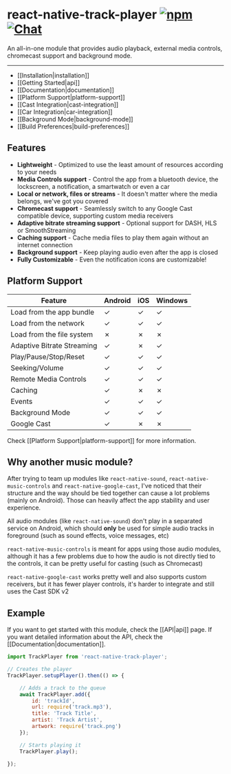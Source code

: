 ﻿# react-native-track-player [![npm](https://img.shields.io/npm/v/react-native-track-player.svg)](https://www.npmjs.com/package/react-native-track-player) [![Chat](https://badges.gitter.im/react-native-track-player/gitter.png)](https://gitter.im/react-native-track-player/Support)

An all-in-one module that provides audio playback, external media controls, chromecast support and background mode.

---

* [[Installation|installation]]
* [[Getting Started|api]]
* [[Documentation|documentation]]
* [[Platform Support|platform-support]]
* [[Cast Integration|cast-integration]]
* [[Car Integration|car-integration]]
* [[Background Mode|background-mode]]
* [[Build Preferences|build-preferences]]

## Features

* **Lightweight** - Optimized to use the least amount of resources according to your needs
* **Media Controls support** - Control the app from a bluetooth device, the lockscreen, a notification, a smartwatch or even a car
* **Local or network, files or streams** - It doesn't matter where the media belongs, we've got you covered
* **Chromecast support** - Seamlessly switch to any Google Cast compatible device, supporting custom media receivers
* **Adaptive bitrate streaming support** - Optional support for DASH, HLS or SmoothStreaming
* **Caching support** - Cache media files to play them again without an internet connection
* **Background support** - Keep playing audio even after the app is closed
* **Fully Customizable** - Even the notification icons are customizable!

## Platform Support

| Feature | Android | iOS | Windows |
| ------- | ------- | --- | ------- |
| Load from the app bundle | ✓ | ✓ | ✓ |
| Load from the network | ✓ | ✓ | ✓ |
| Load from the file system | ✗ | ✗ | ✗ |
| Adaptive Bitrate Streaming | ✓ | ✗ | ✓ |
| Play/Pause/Stop/Reset | ✓ | ✓ | ✓ |
| Seeking/Volume | ✓ | ✓ | ✓ |
| Remote Media Controls | ✓ | ✓ | ✓ |
| Caching | ✓ | ✗ | ✗ |
| Events | ✓ | ✓ | ✓ |
| Background Mode | ✓ | ✓ | ✓ |
| Google Cast | ✓ | ✗ | ✗ |

Check [[Platform Support|platform-support]] for more information.

## Why another music module?
After trying to team up modules like `react-native-sound`, `react-native-music-controls` and `react-native-google-cast`, I've noticed that their structure and the way should be tied together can cause a lot problems (mainly on Android). Those can heavily affect the app stability and user experience.

All audio modules (like `react-native-sound`) don't play in a separated service on Android, which should **only** be used for simple audio tracks in foreground (such as sound effects, voice messages, etc)

`react-native-music-controls` is meant for apps using those audio modules, although it has a few problems due to how the audio is not directly tied to the controls, it can be pretty useful for casting (such as Chromecast)

`react-native-google-cast` works pretty well and also supports custom receivers, but it has fewer player controls, it's harder to integrate and still uses the Cast SDK v2

## Example

If you want to get started with this module, check the [[API|api]] page.
If you want detailed information about the API, check the [[Documentation|documentation]].
```javascript
import TrackPlayer from 'react-native-track-player';

// Creates the player
TrackPlayer.setupPlayer().then(() => {

    // Adds a track to the queue
    await TrackPlayer.add({
        id: 'trackId',
        url: require('track.mp3'),
        title: 'Track Title',
        artist: 'Track Artist',
        artwork: require('track.png')
    });

    // Starts playing it
    TrackPlayer.play();

});
```

